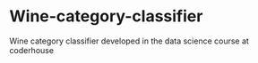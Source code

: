 # Wine-category-classifier
Wine category classifier developed in the data science course at coderhouse
